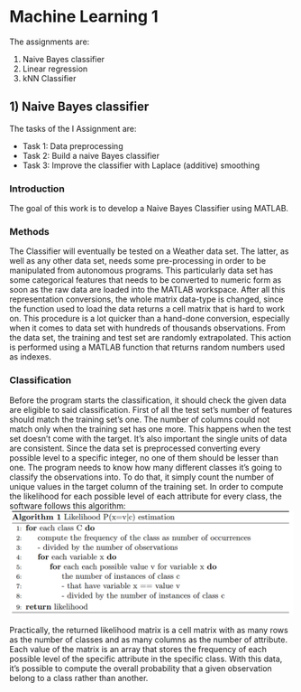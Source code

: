 # Machine Learning 1
The assignments are:
1) Naive Bayes classifier
2) Linear regression
3) kNN Classifier

## 1) Naive Bayes classifier
The tasks of the I Assignment are:
- Task 1: Data preprocessing
- Task 2: Build a naive Bayes classifier
- Task 3: Improve the classifier with Laplace (additive) smoothing

### Introduction
The goal of this work is to develop a Naive Bayes Classifier using MATLAB.

### Methods
The Classifier will eventually be tested on a Weather data set.
The latter, as well as any other data set, needs some pre-processing in order to be manipulated from autonomous programs.
This particularly data set has some categorical features that needs to be converted to numeric form as soon as the raw data are loaded into the MATLAB workspace.
After all this representation conversions, the whole matrix data-type is changed, since the function used to load the data returns a cell matrix that is hard to work on.
This procedure is a lot quicker than a hand-done conversion, especially when it comes to data set with hundreds of thousands observations.
From the data set, the training and test set are randomly extrapolated.
This action is performed using a MATLAB function that returns random numbers used as indexes.

### Classification
Before the program starts the classification, it should check the given data are eligible to said classification.
First of all the test set’s number of features should match the training set’s one.
The number of columns could not match only when the training set has one more.
This happens when the test set doesn’t come with the target.
It’s also important the single units of data are consistent. Since the data set is preprocessed converting every possible level to a specific integer, no one of them should be lesser than one.
The program needs to know how many different classes it’s going to classify the observations into.
To do that, it simply count the number of unique values in the target column of the training set.
In order to compute the likelihood for each possible level of each attribute for every class, the software follows this algorithm: ![Likelihood P(x=v|c) estimation](assignment1/Algorithm_1.png)

Practically, the returned likelihood matrix is a cell matrix with as many
rows as the number of classes and as many columns as the number of attribute.
Each value of the matrix is an array that stores the frequency of each possible
level of the specific attribute in the specific class. With this data, it’s possible
to compute the overall probability that a given observation belong to a class
rather than another.
